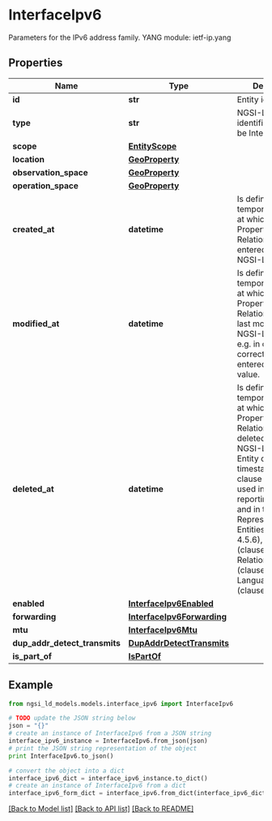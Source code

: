 # InterfaceIpv6

Parameters for the IPv6 address family.  YANG module: ietf-ip.yang 

## Properties

Name | Type | Description | Notes
------------ | ------------- | ------------- | -------------
**id** | **str** | Entity id.  | [optional] 
**type** | **str** | NGSI-LD Entity identifier. It has to be InterfaceIpv6. | [default to 'InterfaceIpv6']
**scope** | [**EntityScope**](EntityScope.md) |  | [optional] 
**location** | [**GeoProperty**](GeoProperty.md) |  | [optional] 
**observation_space** | [**GeoProperty**](GeoProperty.md) |  | [optional] 
**operation_space** | [**GeoProperty**](GeoProperty.md) |  | [optional] 
**created_at** | **datetime** | Is defined as the temporal Property at which the Entity, Property or Relationship was entered into an NGSI-LD system.  | [optional] [readonly] 
**modified_at** | **datetime** | Is defined as the temporal Property at which the Entity, Property or Relationship was last modified in an NGSI-LD system, e.g. in order to correct a previously entered incorrect value.  | [optional] [readonly] 
**deleted_at** | **datetime** | Is defined as the temporal Property at which the Entity, Property or Relationship was deleted from an NGSI-LD system.  Entity deletion timestamp. See clause 4.8 It is only used in notifications reporting deletions and in the Temporal Representation of Entities (clause 4.5.6), Properties (clause 4.5.7), Relationships (clause 4.5.8) and LanguageProperties (clause 5.2.32).  | [optional] [readonly] 
**enabled** | [**InterfaceIpv6Enabled**](InterfaceIpv6Enabled.md) |  | [optional] 
**forwarding** | [**InterfaceIpv6Forwarding**](InterfaceIpv6Forwarding.md) |  | [optional] 
**mtu** | [**InterfaceIpv6Mtu**](InterfaceIpv6Mtu.md) |  | [optional] 
**dup_addr_detect_transmits** | [**DupAddrDetectTransmits**](DupAddrDetectTransmits.md) |  | [optional] 
**is_part_of** | [**IsPartOf**](IsPartOf.md) |  | 

## Example

```python
from ngsi_ld_models.models.interface_ipv6 import InterfaceIpv6

# TODO update the JSON string below
json = "{}"
# create an instance of InterfaceIpv6 from a JSON string
interface_ipv6_instance = InterfaceIpv6.from_json(json)
# print the JSON string representation of the object
print InterfaceIpv6.to_json()

# convert the object into a dict
interface_ipv6_dict = interface_ipv6_instance.to_dict()
# create an instance of InterfaceIpv6 from a dict
interface_ipv6_form_dict = interface_ipv6.from_dict(interface_ipv6_dict)
```
[[Back to Model list]](../README.md#documentation-for-models) [[Back to API list]](../README.md#documentation-for-api-endpoints) [[Back to README]](../README.md)


